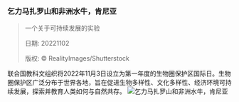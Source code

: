 ### 乞力马扎罗山和非洲水牛，肯尼亚
> 一个关于可持续发展的实验> > 日期: 20221102> > 版权: © RealityImages/Shutterstock
   
 联合国教科文组织将2022年11月3日设立为第一年度的生物圈保护区国际日。生物圈保护区广泛分布于世界各地，旨在促进生物多样性、文化多样性、经济环境可持续发展，探索并教育人类如何与自然共存。
![乞力马扎罗山和非洲水牛，肯尼亚](https://s.cn.bing.net/th?id=OHR.AmboseliBioshere_ZH-CN7220940943_1920x1080.jpg&rf=LaDigue_1920x1080.jpg)